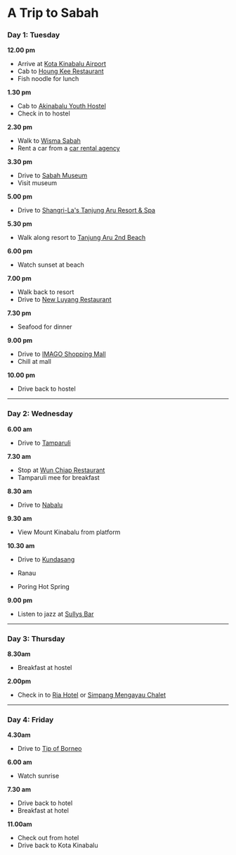 # A Trip to Sabah

### Day 1: Tuesday

**12.00 pm** 

* Arrive at [Kota Kinabalu Airport](https://www.kotakinabaluairport.com)
* Cab to [Houng Kee Restaurant](https://www.eatbah.com/fish-noodle-houng-kee-restaurant/)
* Fish noodle for lunch

**1.30 pm** 

* Cab to [Akinabalu Youth Hostel](http://www.akinabaluyh.com)
* Check in to hostel

**2.30 pm** 

* Walk to [Wisma Sabah](https://foursquare.com/v/wisma-sabah/4bc96e5368f976b099615d83)
* Rent a car from a [car rental agency](https://www.tripadvisor.com.my/ShowTopic-g298307-i9429-k492351-Rental_a_car-Kota_Kinabalu_Kota_Kinabalu_District_West_Coast_Division_Sabah.html)

**3.30 pm**

* Drive to [Sabah Museum](http://www.museum.sabah.gov.my)
* Visit museum

**5.00 pm**

* Drive to [Shangri-La's Tanjung Aru Resort & Spa](http://www.shangri-la.com/kotakinabalu/tanjungaruresort/about/)

**5.30 pm**

* Walk along resort to [Tanjung Aru 2nd Beach](https://foursquare.com/v/tanjung-aru-2nd-beach/4cfae8d97945224bd71b83e7)

**6.00 pm** 

* Watch sunset at beach

**7.00 pm**

* Walk back to resort
* Drive to [New Luyang Restaurant](https://www.tripadvisor.com.my/Restaurant_Review-g298307-d1448204-Reviews-Luyang_Seafood_Restaurant-Kota_Kinabalu_Kota_Kinabalu_District_West_Coast_Divisio.html)

**7.30 pm**

* Seafood for dinner

**9.00 pm**

* Drive to [IMAGO Shopping Mall](http://sabahbah.com/shopping/imago-kk-times-square/)
* Chill at mall

**10.00 pm**

* Drive back to hostel

---

### Day 2: Wednesday

**6.00 am** 

* Drive to [Tamparuli](https://foursquare.com/v/jambatan-tamparuli/4baee98ff964a52054e13be3)

**7.30 am**

* Stop at [Wun Chiap Restaurant](http://www.sabaheats.com/wun-chiap-restaurant-best-tamparuli-noodle-tamparuli/)
* Tamparuli mee for breakfast

**8.30 am** 

* Drive to [Nabalu](http://www.mysabah.com/wordpress/nabalu-the-mid-way-stop-to-kinabalu-park/)

**9.30 am** 

* View Mount Kinabalu from platform

**10.30 am**

* Drive to [Kundasang](http://wikitravel.org/en/Kundasang)

* Ranau

* Poring Hot Spring

**9.00 pm**

* Listen to jazz at [Sullys Bar](http://sabahbah.com/nightlife/sullys-bar/)

---

### Day 3: Thursday

**8.30am**

* Breakfast at hostel

**2.00pm**

* Check in to [Ria Hotel](http://riahotel.blogspot.my/2009/10/contact-us.html) or [Simpang Mengayau Chalet](http://simpangmengayauchalet.blogspot.my)

---

### Day 4: Friday

**4.30am**

* Drive to [Tip of Borneo](http://www.sabahtourism.com/destination/tip-borneo-tanjung-simpang-mengayau)

**6.00 am**

* Watch sunrise

**7.30 am**

* Drive back to hotel
* Breakfast at hotel

**11.00am**

* Check out from hotel
* Drive back to Kota Kinabalu


